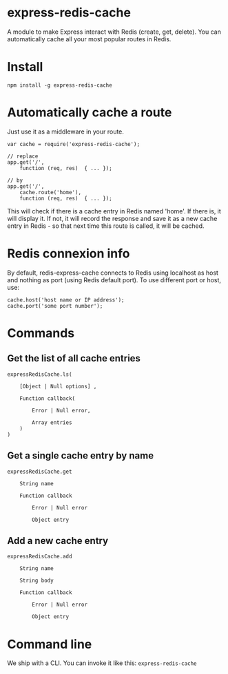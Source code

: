 express-redis-cache
===================

A module to make Express interact with Redis (create, get, delete). You can automatically cache all your most popular routes in Redis.

# Install

    npm install -g express-redis-cache
    
# Automatically cache a route

Just use it as a middleware in your route.

    var cache = require('express-redis-cache');

    // replace
    app.get('/',
        function (req, res)  { ... });
    
    // by
    app.get('/',
        cache.route('home'),
        function (req, res)  { ... });
    
This will check if there is a cache entry in Redis named 'home'. If there is, it will display it. If not, it will record the response and save it as a new cache entry in Redis - so that next time this route is called, it will be cached.

# Redis connexion info

By default, redis-express-cache connects to Redis using localhost as host and nothing as port (using Redis default port). To use different port or host, use:

    cache.host('host name or IP address');
    cache.port('some port number');
    
# Commands

## Get the list of all cache entries
    
    expressRedisCache.ls(
        
        [Object | Null options] ,
        
        Function callback(
            
            Error | Null error,
            
            Array entries
        )
    )
    
## Get a single cache entry by name
    
    expressRedisCache.get
    
        String name
        
        Function callback
            
            Error | Null error
            
            Object entry
    
## Add a new cache entry
    
    expressRedisCache.add
    
        String name
        
        String body
        
        Function callback
        
            Error | Null error
            
            Object entry


    
# Command line

We ship with a CLI. You can invoke it like this: `express-redis-cache`
